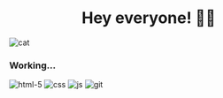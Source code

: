 <h1 align="center"> Hey everyone! 🤖👾 </h1>

![cat](https://user-images.githubusercontent.com/95926496/230471687-4fdae5f5-a775-4042-a1d9-30ae1effa9ed.gif)

<h3 align="left">Working...</h3>

![html-5](https://user-images.githubusercontent.com/95926496/230477785-6b7a5576-1463-4d9b-b773-9ca6b7598a60.png)
![css](https://user-images.githubusercontent.com/95926496/230477823-94f592ad-3f05-4bec-a880-10135cac1cc2.png)
![js](https://user-images.githubusercontent.com/95926496/230477850-e4cd594d-67b2-409e-9445-3f6736880b1f.png)
![git](https://github.com/TwYxL/TwYxL/assets/95926496/e410eeff-7f24-40c0-8991-62d961325265)
